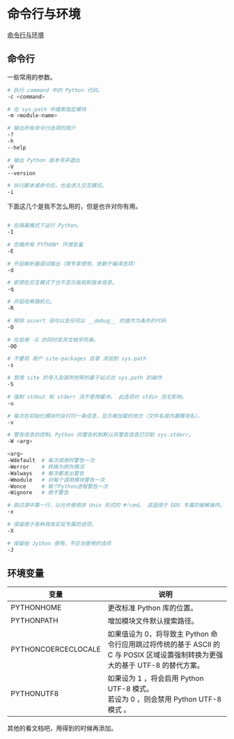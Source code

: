 # 命令行与环境

[命令行与环境](https://docs.python.org/zh-cn/3.10/using/cmdline.html)

## 命令行

一些常用的参数。

```bash
# 执行 command 中的 Python 代码。
-c <command>

# 在 sys.path 中搜索指定模块
-m <module-name>

# 输出所有命令行选项的简介
-?
-h
--help

# 输出 Python 版本号并退出
-V
--version

# 执行脚本或命令后，也会进入交互模式。
-i

```

下面这几个是我不怎么用的，但是也许对你有用。

```bash

# 在隔离模式下运行 Python。
-I

# 忽略所有 PYTHON* 环境变量
-E

# 开启解析器调试输出（限专家使用，依赖于编译选项）
-d

# 即使在交互模式下也不显示版权和版本信息。
-q

# 开启哈希随机化。
-R

# 移除 assert 语句以及任何以 __debug__ 的值作为条件的代码
-O

# 在启用 -O 的同时丢弃文档字符串。
-OO

# 不要将 用户 site-packages 目录 添加到 sys.path
-s

# 禁用 site 的导入及其所附带的基于站点对 sys.path 的操作
-S

# 强制 stdout 和 stderr 流不使用缓冲。 此选项对 stdin 流无影响。
-u

# 每次在初始化模块时会打印一条信息，显示被加载的地方（文件名或内置模块名）。
-v

# 警告信息的控制。Python 的警告机制默认将警告信息打印到 sys.stderr。
-W <arg>

<arg>
-Wdefault  # 每次调用时警告一次
-Werror    # 转换为例外情况
-Walways   # 每次都发出警告
-Wmodule   # 对每个调用模块警告一次
-Wonce     # 每个Python进程警告一次
-Wignore   # 绝不警告

# 跳过源中第一行，以允许使用非 Unix 形式的 #!cmd。 这适用于 DOS 专属的破解操作。
-x

# 保留用于各种具体实现专属的选项。
-X

# 保留给 Jython 使用，不应当使用的选项
-J
```

## 环境变量

变量|说明
-|-
PYTHONHOME|更改标准 Python 库的位置。
PYTHONPATH|增加模块文件默认搜索路径。
PYTHONCOERCECLOCALE|如果值设为 0，将导致主 Python 命令行应用跳过将传统的基于 ASCII 的 C 与 POSIX 区域设置强制转换为更强大的基于 UTF-8 的替代方案。
PYTHONUTF8|如果设为 1 ，将会启用 Python UTF-8 模式。<br>若设为 0 ，则会禁用 Python UTF-8 模式 。

其他的看文档吧，用得到的时候再添加。